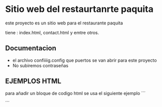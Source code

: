 # Sitio web del restaurtanrte paquita

este proyecto es un sitio web para el restaurante paquita

tiene : index.html, contact.html y emtre otros.

## Documentacion
- el archivo confiiiig.config que puertos se van abrir para este proyecto
- No subiremos contraseñas

## EJEMPLOS HTML

para añadir un bloque de codigo html se usa el siguiente ejemplo
´´´
<html></html>
´´´